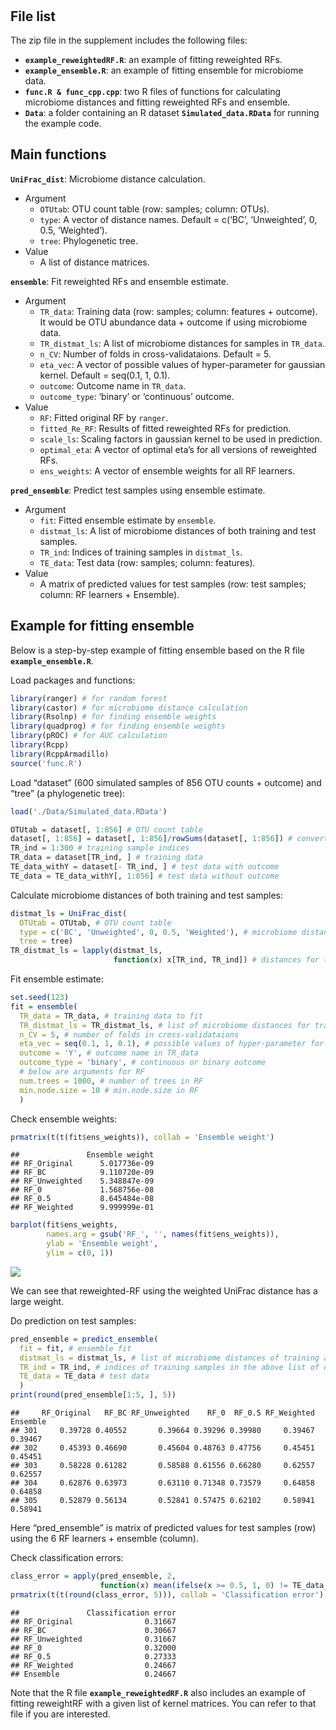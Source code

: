 
================

## File list

The zip file in the supplement includes the following files:

- **`example_reweightedRF.R`**: an example of fitting reweighted RFs.
- **`example_ensemble.R`**: an example of fitting ensemble for
  microbiome data.
- **`func.R & func_cpp.cpp`**: two R files of functions for calculating
  microbiome distances and fitting reweighted RFs and ensemble.
- **`Data`**: a folder containing an R dataset
  **`Simulated_data.RData`** for running the example code.

## Main functions

<!-- UniFrac_dist -->
<!-- ensemble -->
<!-- predict_ensemble -->
<!-- reweighted_RF -->
<!-- predict_reweighted_RF -->

**`UniFrac_dist`**: Microbiome distance calculation.

- Argument
  - `OTUtab`: OTU count table (row: samples; column: OTUs).
  - `type`: A vector of distance names. Default = c(‘BC’, ‘Unweighted’,
    0, 0.5, ‘Weighted’).
  - `tree`: Phylogenetic tree.
- Value
  - A list of distance matrices.

**`ensemble`**: Fit reweighted RFs and ensemble estimate.

- Argument
  - `TR_data`: Training data (row: samples; column: features + outcome).
    It would be OTU abundance data + outcome if using microbiome data.
  - `TR_distmat_ls`: A list of microbiome distances for samples in
    `TR_data`.
  - `n_CV`: Number of folds in cross-validataions. Default = 5.
  - `eta_vec`: A vector of possible values of hyper-parameter for
    gaussian kernel. Default = seq(0.1, 1, 0.1).
  - `outcome`: Outcome name in `TR_data`.
  - `outcome_type`: ‘binary’ or ‘continuous’ outcome.
- Value
  - `RF`: Fitted original RF by `ranger`.
  - `fitted_Re_RF`: Results of fitted reweighted RFs for prediction.
  - `scale_ls`: Scaling factors in gaussian kernel to be used in
    prediction.
  - `optimal_eta`: A vector of optimal eta’s for all versions of
    reweighted RFs.
  - `ens_weights`: A vector of ensemble weights for all RF learners.

**`pred_ensemble`**: Predict test samples using ensemble estimate.

- Argument
  - `fit`: Fitted ensemble estimate by `ensemble`.
  - `distmat_ls`: A list of microbiome distances of both training and
    test samples.
  - `TR_ind`: Indices of training samples in `distmat_ls`.
  - `TE_data`: Test data (row: samples; column: features).
- Value
  - A matrix of predicted values for test samples (row: test samples;
    column: RF learners + Ensemble).

## Example for fitting ensemble

Below is a step-by-step example of fitting ensemble based on the R file
**`example_ensemble.R`**.

Load packages and functions:

``` r
library(ranger) # for random forest
library(castor) # for microbiome distance calculation
library(Rsolnp) # for finding ensemble weights
library(quadprog) # for finding ensemble weights
library(pROC) # for AUC calculation
library(Rcpp)
library(RcppArmadillo)
source('func.R')
```

Load “dataset” (600 simulated samples of 856 OTU counts + outcome) and
“tree” (a phylogenetic tree):

``` r
load('./Data/Simulated_data.RData')

OTUtab = dataset[, 1:856] # OTU count table
dataset[, 1:856] = dataset[, 1:856]/rowSums(dataset[, 1:856]) # convert counts to abundances
TR_ind = 1:300 # training sample indices
TR_data = dataset[TR_ind, ] # training data
TE_data_withY = dataset[- TR_ind, ] # test data with outcome
TE_data = TE_data_withY[, 1:856] # test data without outcome
```

Calculate microbiome distances of both training and test samples:

``` r
distmat_ls = UniFrac_dist(
  OTUtab = OTUtab, # OTU count table
  type = c('BC', 'Unweighted', 0, 0.5, 'Weighted'), # microbiome distances to calculate
  tree = tree)
TR_distmat_ls = lapply(distmat_ls,
                       function(x) x[TR_ind, TR_ind]) # distances for training samples
```

Fit ensemble estimate:

``` r
set.seed(123)
fit = ensemble(
  TR_data = TR_data, # training data to fit
  TR_distmat_ls = TR_distmat_ls, # list of microbiome distances for training samples
  n_CV = 5, # number of folds in cross-validataions
  eta_vec = seq(0.1, 1, 0.1), # possible values of hyper-parameter for gaussian kernel
  outcome = 'Y', # outcome name in TR_data
  outcome_type = 'binary', # continuous or binary outcome
  # below are arguments for RF
  num.trees = 1000, # number of trees in RF
  min.node.size = 10 # min.node.size in RF
  )
```

Check ensemble weights:

``` r
prmatrix(t(t(fit$ens_weights)), collab = 'Ensemble weight')
```

    ##               Ensemble weight
    ## RF_Original      5.017736e-09
    ## RF_BC            9.110720e-09
    ## RF_Unweighted    5.348847e-09
    ## RF_0             1.568756e-08
    ## RF_0.5           8.645484e-08
    ## RF_Weighted      9.999999e-01

``` r
barplot(fit$ens_weights, 
        names.arg = gsub('RF_', '', names(fit$ens_weights)),
        ylab = 'Ensemble weight',
        ylim = c(0, 1))
```

![](README_files/figure-gfm/unnamed-chunk-1-1.png)<!-- -->

We can see that reweighted-RF using the weighted UniFrac distance has a
large weight.

Do prediction on test samples:

``` r
pred_ensemble = predict_ensemble(
  fit = fit, # ensemble fit
  distmat_ls = distmat_ls, # list of microbiome distances of training and test samples
  TR_ind = TR_ind, # indices of training samples in the above list of distance matrices
  TE_data = TE_data # test data
  )
print(round(pred_ensemble[1:5, ], 5))
```

    ##     RF_Original   RF_BC RF_Unweighted    RF_0  RF_0.5 RF_Weighted Ensemble
    ## 301     0.39728 0.40552       0.39664 0.39296 0.39980     0.39467  0.39467
    ## 302     0.45393 0.46690       0.45604 0.48763 0.47756     0.45451  0.45451
    ## 303     0.58228 0.61282       0.58588 0.61556 0.66280     0.62557  0.62557
    ## 304     0.62876 0.63973       0.63110 0.71348 0.73579     0.64858  0.64858
    ## 305     0.52879 0.56134       0.52841 0.57475 0.62102     0.58941  0.58941

Here “pred_ensemble” is matrix of predicted values for test samples
(row) using the 6 RF learners + ensemble (column).

Check classification errors:

``` r
class_error = apply(pred_ensemble, 2,
                    function(x) mean(ifelse(x >= 0.5, 1, 0) != TE_data_withY[, 'Y']))
prmatrix(t(t(round(class_error, 5))), collab = 'Classification error')
```

    ##               Classification error
    ## RF_Original                0.31667
    ## RF_BC                      0.30667
    ## RF_Unweighted              0.31667
    ## RF_0                       0.32000
    ## RF_0.5                     0.27333
    ## RF_Weighted                0.24667
    ## Ensemble                   0.24667

Note that the R file **`example_reweightedRF.R`** also includes an
example of fitting reweightRF with a given list of kernel matrices. You
can refer to that file if you are interested.
